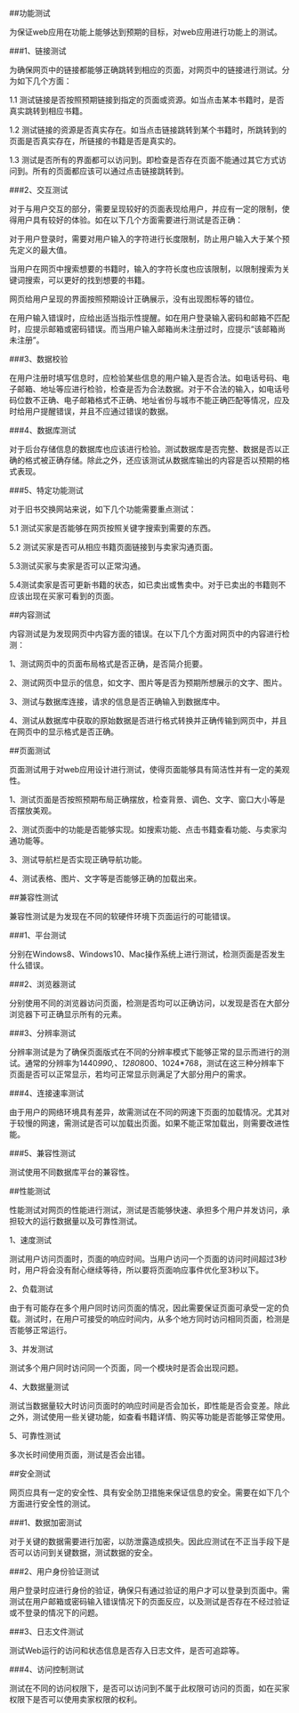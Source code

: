 ##功能测试为保证web应用在功能上能够达到预期的目标，对web应用进行功能上的测试。###1、链接测试为确保网页中的链接都能够正确跳转到相应的页面，对网页中的链接进行测试。分为如下几个方面：1.1 测试链接是否按照预期链接到指定的页面或资源。如当点击某本书籍时，是否真实跳转到相应书籍。1.2 测试链接的资源是否真实存在。如当点击链接跳转到某个书籍时，所跳转到的页面是否真实存在，所链接的书籍是否是真实的。1.3 测试是否所有的界面都可以访问到。即检查是否存在页面不能通过其它方式访问到。所有的页面都应该可以通过点击链接跳转到。###2、交互测试对于与用户交互的部分，需要呈现较好的页面表现给用户，并应有一定的限制，使得用户具有较好的体验。如在以下几个方面需要进行测试是否正确：对于用户登录时，需要对用户输入的字符进行长度限制，防止用户输入大于某个预先定义的最大值。当用户在网页中搜索想要的书籍时，输入的字符长度也应该限制，以限制搜索为关键词搜索，可以更好的找到想要的书籍。网页给用户呈现的界面按照预期设计正确展示，没有出现图标等的错位。在用户输入错误时，应给出适当指示性提醒。如在用户登录输入密码和邮箱不匹配时，应提示邮箱或密码错误。而当用户输入邮箱尚未注册过时，应提示“该邮箱尚未注册”。###3、数据校验在用户注册时填写信息时，应检验某些信息的用户输入是否合法。如电话号码、电子邮箱、地址等应进行检验，检查是否为合法数据。对于不合法的输入，如电话号码位数不正确、电子邮箱格式不正确、地址省份与城市不能正确匹配等情况，应及时给用户提醒错误，并且不应通过错误的数据。###4、数据库测试对于后台存储信息的数据库也应该进行检验。测试数据库是否完整、数据是否以正确的格式被正确存储。除此之外，还应该测试从数据库输出的内容是否以预期的格式表现。###5、特定功能测试对于旧书交换网站来说，如下几个功能需要重点测试：5.1 测试买家是否能够在网页按照关键字搜索到需要的东西。5.2 测试买家是否可从相应书籍页面链接到与卖家沟通页面。5.3测试买家与卖家是否可以正常沟通。5.4测试卖家是否可更新书籍的状态，如已卖出或售卖中。对于已卖出的书籍则不应该出现在买家可看到的页面。##内容测试内容测试是为发现网页中内容方面的错误。在以下几个方面对网页中的内容进行检测：1、测试网页中的页面布局格式是否正确，是否简介扼要。2、测试网页中显示的信息，如文字、图片等是否为预期所想展示的文字、图片。3、测试与数据库连接，请求的信息是否正确输入到数据库中。4、测试从数据库中获取的原始数据是否进行格式转换并正确传输到网页中，并且在网页中的显示格式是否正确。##页面测试页面测试用于对web应用设计进行测试，使得页面能够具有简洁性并有一定的美观性。1、测试页面是否按照预期布局正确摆放，检查背景、调色、文字、窗口大小等是否摆放美观。2、测试页面中的功能是否能够实现。如搜索功能、点击书籍查看功能、与卖家沟通功能等。3、测试导航栏是否实现正确导航功能。4、测试表格、图片、文字等是否能够正确的加载出来。##兼容性测试兼容性测试是为发现在不同的软硬件环境下页面运行的可能错误。###1、平台测试分别在Windows8、Windows10、Mac操作系统上进行测试，检测页面是否发生什么错误。###2、浏览器测试分别使用不同的浏览器访问页面，检测是否均可以正确访问，以发现是否在大部分浏览器下可正确显示所有的元素。###3、分辨率测试分辨率测试是为了确保页面版式在不同的分辨率模式下能够正常的显示而进行的测试。通常的分辨率为1440*990,、1280*800、1024*768，测试在这三种分辨率下页面是否可以正常显示，若均可正常显示则满足了大部分用户的需求。###4、连接速率测试由于用户的网络环境具有差异，故需测试在不同的网速下页面的加载情况。尤其对于较慢的网速，需测试是否可以加载出页面。如果不能正常加载出，则需要改进性能。###5、兼容性测试测试使用不同数据库平台的兼容性。##性能测试性能测试对网页的性能进行测试，测试是否能够快速、承担多个用户并发访问，承担较大的运行数据量以及可靠性测试。1、速度测试测试用户访问页面时，页面的响应时间。当用户访问一个页面的访问时间超过3秒时，用户将会没有耐心继续等待，所以要将页面响应事件优化至3秒以下。2、负载测试由于有可能存在多个用户同时访问页面的情况，因此需要保证页面可承受一定的负载。测试时，在用户可接受的响应时间内，从多个地方同时访问相同页面，检测是否能够正常运行。3、并发测试测试多个用户同时访问同一个页面，同一个模块时是否会出现问题。4、大数据量测试测试当数据量较大时访问页面时的响应时间是否会加长，即性能是否会变差。除此之外，测试使用一些关键功能，如查看书籍详情、购买等功能是否能够正常使用。5、可靠性测试多次长时间使用页面，测试是否会出错。##安全测试网页应具有一定的安全性、具有安全防卫措施来保证信息的安全。需要在如下几个方面进行安全性的测试。###1、数据加密测试对于关键的数据需要进行加密，以防泄露造成损失。因此应测试在不正当手段下是否可以访问到关键数据，测试数据的安全。###2、用户身份验证测试用户登录时应进行身份的验证，确保只有通过验证的用户才可以登录到页面中。需测试在用户邮箱或密码输入错误情况下的页面反应，以及测试是否存在不经过验证或不登录的情况下的问题。###3、日志文件测试测试Web运行的访问和状态信息是否存入日志文件，是否可追踪等。###4、访问控制测试测试在不同的访问权限下，是否可以访问到不属于此权限可访问的页面，如在买家权限下是否可以使用卖家权限的权利。
